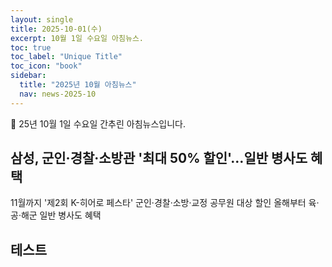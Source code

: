 ```yaml
---
layout: single
title: 2025-10-01(수)
excerpt: 10월 1일 수요일 아침뉴스.
toc: true
toc_label: "Unique Title"
toc_icon: "book"
sidebar:
  title: "2025년 10월 아침뉴스"
  nav: news-2025-10
---
```


📮 25년 10월 1일 수요일 간추린 아침뉴스입니다.

## 삼성, 군인·경찰·소방관 '최대 50% 할인'…일반 병사도 혜택
11월까지 '제2회 K-히어로 페스타'
군인·경찰·소방·교정 공무원 대상 할인
올해부터 육·공·해군 일반 병사도 혜택

## 테스트
